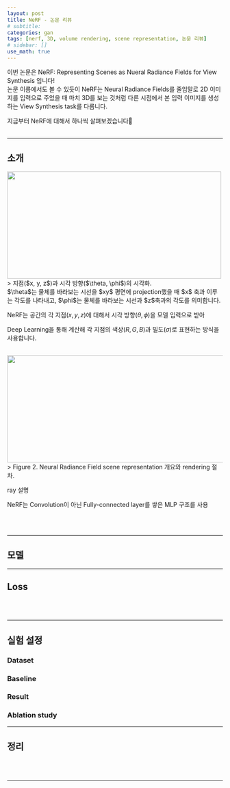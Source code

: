 ```yaml
---
layout: post
title: NeRF - 논문 리뷰
# subtitle:
categories: gan
tags: [nerf, 3D, volume rendering, scene representation, 논문 리뷰]
# sidebar: []
use_math: true
---
```


이번 논문은 NeRF: Representing Scenes as Nueral Radiance Fields for View Synthesis 입니다!<br>
논문 이름에서도 볼 수 있듯이 NeRF는 Neural Radiance Fields를 줄임말로 2D 이미지를 입력으로 주었을 때 마치 3D를 보는 것처럼 다른 시점에서 본 입력 이미지를 생성하는 View Synthesis task를 다룹니다.

지금부터 NeRF에 대해서 하나씩 살펴보겠습니다:eyes:
<br><br>

---

## 소개

<div>
  <img src="https://github.com/solee328/solee328.github.io/assets/22787039/b882d6ff-de14-4e37-ae94-e45369f4d3e0" width="500" height="250">
</div>
> 지점($x, y, z$)과 시각 방향($\theta, \phi$)의 시각화.<br>
$\theta$는 물체를 바라보는 시선을 $xy$ 평면에 projection했을 때 $x$ 축과 이루는 각도를 나타내고, $\phi$는 물체를 바라보는 시선과 $z$축과의 각도를 의미합니다.

NeRF는 공간의 각 지점($x, y, z$)에 대해서 시각 방향($\theta, \phi$)을 모델 입력으로 받아


 Deep Learning을 통해 계산해 각 지점의 색상($R, G, B$)과 밀도($\sigma$)로 표현하는 방식을 사용합니다.

<br>

<div>
  <img src="https://github.com/solee328/solee328.github.io/assets/22787039/d13e3235-6535-4f6c-9442-718f232953b8" width="800" height="250">
</div>
> Figure 2. Neural Radiance Field scene representation 개요와 rendering 절차.<br>

ray 설명



NeRF는 Convolution이 아닌 Fully-connected layer를 쌓은 MLP 구조를 사용


<br><br>



---

## 모델

---


## Loss


<br><br>

---


## 실험 설정

### Dataset


### Baseline


### Result


### Ablation study


---

## 정리

<br><br>

---
